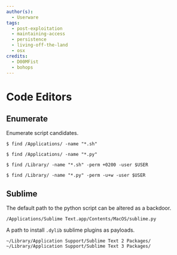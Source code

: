 ```yaml
---
author(s):
  - Userware
tags:
  - post-exploitation
  - maintaining-access
  - persistence
  - living-off-the-land
  - osx
credits:
  - D00MFist
  - bohops
---
```

# Code Editors

## Enumerate

Enumerate script candidates.

```
$ find /Applications/ -name "*.sh"

$ find /Applications/ -name "*.py"

$ find /Library/ -name "*.sh" -perm +0200 -user $USER

$ find /Library/ -name "*.py" -perm -u+w -user $USER
```

## Sublime

The default path to the python script can be altered as a backdoor.

```
/Applications/Sublime Text.app/Contents/MacOS/sublime.py
```

A path to install `.dylib` sublime plugins as payloads.

```
~/Library/Application Support/Sublime Text 2 Packages/
~/Library/Application Support/Sublime Text 3 Packages/
```